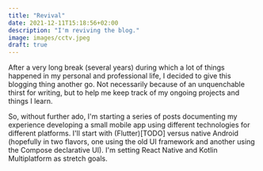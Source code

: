 ```yaml
---
title: "Revival"
date: 2021-12-11T15:18:56+02:00
description: "I'm reviving the blog."
image: images/cctv.jpeg
draft: true
---
```

After a very long break (several years) during which a lot of things happened in my personal and professional life, I decided to give this blogging thing another go. Not necessarily because of an unquenchable thirst for writing, but to help me keep track of my ongoing projects and things I learn.

So, without further ado, I'm starting a series of posts documenting my experience developing a small mobile app using different technologies for different platforms. I'll start with (Flutter)[TODO] versus native Android (hopefully in two flavors, one using the old UI framework and another using the Compose declarative UI). I'm setting React Native and Kotlin Multiplatform as stretch goals.  
